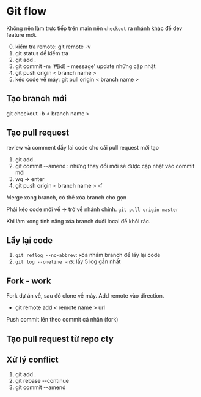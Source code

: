 # Git flow

Không nên làm trực tiếp trên main nên `checkout` ra nhánh khác để dev feature mới.

0. kiểm tra remote: git remote -v
1. git status để kiểm tra
2. git add .
3. git commit -m '#[id] - message' update những cập nhật
4. git push origin < branch name >
5. kéo code về máy: git pull origin < branch name >

## Tạo branch mới

git checkout -b < branch name >

## Tạo pull request

review và comment đẩy lai code cho cái pull request mới tạo

1. git add .
2. git commit --amend : những thay đổi mới sẽ được cập nhật vào commit mới
3. wq -> enter
4. git push origin < branch name > -f

Merge xong branch, có thể xóa branch cho gọn

Phải kéo code mới về -> trở về nhánh chính. `git pull origin master`

Khi làm xong tính năng xóa branch dưới local để khỏi rác.

## Lấy lại code

1. `git reflog --no-abbrev`: xóa nhầm branch để lấy lại code
2. `git log --oneline -n5`: lấy 5 log gần nhất

## Fork - work

Fork dự án về, sau đó clone về máy. Add remote vào direction.

- git remote add < remote name > url

Push commit lên theo commit cá nhân (fork)

## Tạo pull request từ repo cty

## Xử lý conflict

1. git add .
2. git rebase --continue
3. git commit --amend
